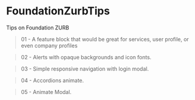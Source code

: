 # FoundationZurbTips
Tips on Foundation ZURB 

> 01 - A feature block that would be great for services, user profile, or even company profiles

> 02 - Alerts with opaque backgrounds and icon fonts.

> 03 - Simple responsive navigation with login modal.

> 04 - Accordions animate.

> 05 - Animate Modal.